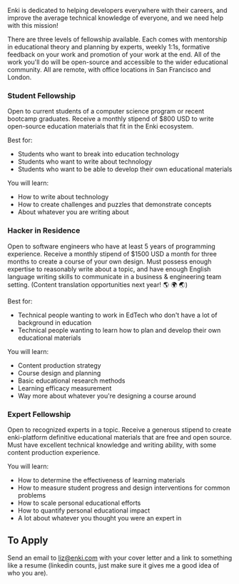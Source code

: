 Enki is dedicated to helping developers everywhere with their careers, and improve the average technical knowledge of everyone, and we need help with this mission!

There are three levels of fellowship available. Each comes with mentorship in educational theory and planning by experts, weekly 1:1s, formative feedback on your work and promotion of your work at the end. All of the work you'll do will be open-source and accessible to the wider educational community. All are remote, with office locations in San Francisco and London.

### Student Fellowship
Open to current students of a computer science program or recent bootcamp graduates. Receive a monthly stipend of $800 USD to write open-source education materials that fit in the Enki ecosystem. 

Best for:
- Students who want to break into education technology
- Students who want to write about technology
- Students who want to be able to develop their own educational materials

You will learn:
- How to write about technology
- How to create challenges and puzzles that demonstrate concepts
- About whatever you are writing about

### Hacker in Residence
Open to software engineers who have at least 5 years of programming experience. Receive a monthly stipend of $1500 USD a month for three months to create a course of your own design. Must possess enough expertise to reasonably write about a topic, and have enough English language writing skills to communicate in a business & engineering team setting. (Content translation opportunities next year! 🌎 🌍 🌏)

Best for:

- Technical people wanting to work in EdTech who don't have a lot of background in education 
- Technical people wanting to learn how to plan and develop their own educational materials

You will learn:
- Content production strategy
- Course design and planning
- Basic educational research methods
- Learning efficacy measurement
- Way more about whatever you're designing a course around


### Expert Fellowship
Open to recognized experts in a topic. Receive a generous stipend to create enki-platform definitive educational materials that are free and open source. Must have excellent technical knowledge and writing ability, with some content production experience.

You will learn:
- How to determine the effectiveness of learning materials
- How to measure student progress and design interventions for common problems
- How to scale personal educational efforts
- How to quantify personal educational impact
- A lot about whatever you thought you were an expert in

## To Apply

Send an email to liz@enki.com with your cover letter and a link to something like a resume (linkedin counts, just make sure it gives me a good idea of who you are).